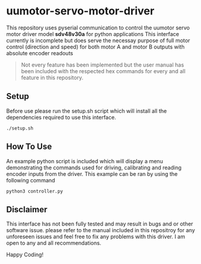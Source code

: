 # uumotor-servo-motor-driver
This repository uses pyserial communication to control the uumotor servo motor driver model **sdv48v30a** for python applications
This interface currently is incomplete but does serve the necessay purpose of full motor control (direction and speed) for both motor A and motor B outputs with absolute encoder readouts

> Not every feature has been implemented but the user manual has been included with the respected hex commands for every and all feature in this repository.

## Setup

Before use please run the setup.sh script which will install all the dependencies required to use this interface.

```
./setup.sh
```

## How To Use

An example python script is included which will display a menu demonstrating the commands used for driving, calibrating and reading encoder inputs from the driver. This example can be ran by using the following command

```
python3 controller.py
```

## Disclaimer
This interface has not been fully tested and may result in bugs and or other software issue. please refer to the manual included in this repositroy for any unforeseen issues and feel free to fix any problems with this driver. I am open to any and all recommendations.

Happy Coding!